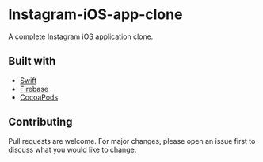 # Instagram-iOS-app-clone 
A complete Instagram iOS application clone.

## Built with
- [Swift](https://www.apple.com/swift/)
- [Firebase](https://firebase.google.com/)
- [CocoaPods](https://cocoapods.org/)

## Contributing
Pull requests are welcome. For major changes, please open an issue first to discuss what you would like to change.

